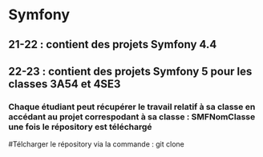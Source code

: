 # Symfony 
## 21-22 : contient des projets Symfony 4.4 
## 22-23 : contient des projets Symfony 5 pour les classes 3A54 et 4SE3
### Chaque étudiant peut récupérer le travail relatif à sa classe en accédant au projet correspodant à sa classe : SMFNomClasse une fois le répository est téléchargé

#Télcharger le répository via la commande : 
                    git clone

